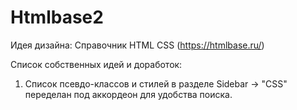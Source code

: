 # Htmlbase2
Идея дизайна: Справочник HTML CSS (https://htmlbase.ru/)

Список собственных идей и доработок:
1) Список псевдо-классов и стилей в разделе Sidebar -> "CSS" переделан под аккордеон для удобства поиска.

